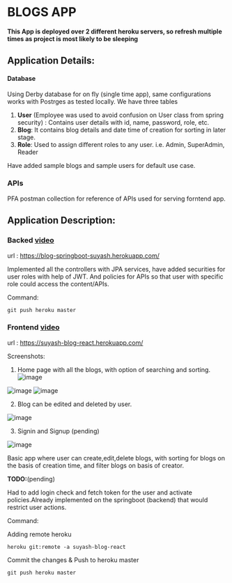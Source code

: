 # BLOGS APP

**This App is deployed over 2 different heroku servers, so refresh multiple times as project is most likely to be sleeping**

## Application Details:

#### Database
Using Derby database for on fly (single time app), same configurations works with Postrges as tested locally.
We have three tables 
1. **User** (Employee was used to avoid confusion on User class from spring security) : Contains user details 
with id, name, password, role, etc.
2. **Blog**: It contains blog details and date time of creation for sorting in later stage.
3. **Role**: Used to assign different roles to any user. i.e. Admin, SuperAdmin, Reader

Have added sample blogs and sample users for default use case.


### APIs

PFA postman collection for reference of APIs used for serving forntend app.


## Application Description:

### Backed [video](https://youtu.be/ed-l34SXUZc)

url : 
    https://blog-springboot-suyash.herokuapp.com/

Implemented all the controllers with JPA services, have added securities for user roles with help of JWT. And policies for APIs so that user with specific role could access the content/APIs.

Command:

    git push heroku master

### Frontend [video](https://youtu.be/c_gPkblHAik)

url : 
    https://suyash-blog-react.herokuapp.com/

Screenshots:
1. Home page with all the blogs, with option of searching and sorting.
![image](https://user-images.githubusercontent.com/68404906/170889679-0d90740c-7691-402e-8697-3bb3754fa222.png)


![image](https://user-images.githubusercontent.com/68404906/170889731-3f88b235-a029-4f77-8599-caaa9aa19b2c.png)
![image](https://user-images.githubusercontent.com/68404906/170889743-25c17357-d253-4aec-ad7d-ce57b97c5007.png)

2. Blog can be edited and deleted by user.

![image](https://user-images.githubusercontent.com/68404906/170889687-3b62e0ca-f045-466a-a023-bfc8c76e3578.png)

3. Signin and Signup (pending)

![image](https://user-images.githubusercontent.com/68404906/170889788-458c27eb-43b6-4652-b7b7-277967762d56.png)


Basic app where user can create,edit,delete blogs, with sorting for blogs on the basis of creation time, and filter blogs on basis of creator.

**TODO:**(pending)

Had to add login check and fetch token for the user and activate policies.Already implemented on the springboot (backend) that would restrict user actions.

Command: 

Adding remote heroku

    heroku git:remote -a suyash-blog-react

Commit the changes & Push to heroku master

    git push heroku master
